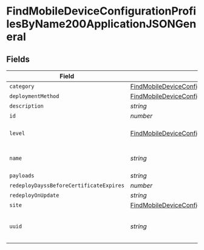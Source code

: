 # FindMobileDeviceConfigurationProfilesByName200ApplicationJSONGeneral


## Fields

| Field                                                                                                                                                                                                   | Type                                                                                                                                                                                                    | Required                                                                                                                                                                                                | Description                                                                                                                                                                                             | Example                                                                                                                                                                                                 |
| ------------------------------------------------------------------------------------------------------------------------------------------------------------------------------------------------------- | ------------------------------------------------------------------------------------------------------------------------------------------------------------------------------------------------------- | ------------------------------------------------------------------------------------------------------------------------------------------------------------------------------------------------------- | ------------------------------------------------------------------------------------------------------------------------------------------------------------------------------------------------------- | ------------------------------------------------------------------------------------------------------------------------------------------------------------------------------------------------------- |
| `category`                                                                                                                                                                                              | [FindMobileDeviceConfigurationProfilesByName200ApplicationJSONGeneralCategory](../../models/operations/findmobiledeviceconfigurationprofilesbyname200applicationjsongeneralcategory.md)                 | :heavy_minus_sign:                                                                                                                                                                                      | N/A                                                                                                                                                                                                     |                                                                                                                                                                                                         |
| `deploymentMethod`                                                                                                                                                                                      | [FindMobileDeviceConfigurationProfilesByName200ApplicationJSONGeneralDeploymentMethod](../../models/operations/findmobiledeviceconfigurationprofilesbyname200applicationjsongeneraldeploymentmethod.md) | :heavy_minus_sign:                                                                                                                                                                                      | N/A                                                                                                                                                                                                     |                                                                                                                                                                                                         |
| `description`                                                                                                                                                                                           | *string*                                                                                                                                                                                                | :heavy_minus_sign:                                                                                                                                                                                      | N/A                                                                                                                                                                                                     |                                                                                                                                                                                                         |
| `id`                                                                                                                                                                                                    | *number*                                                                                                                                                                                                | :heavy_minus_sign:                                                                                                                                                                                      | N/A                                                                                                                                                                                                     | 1                                                                                                                                                                                                       |
| `level`                                                                                                                                                                                                 | [FindMobileDeviceConfigurationProfilesByName200ApplicationJSONGeneralLevel](../../models/operations/findmobiledeviceconfigurationprofilesbyname200applicationjsongenerallevel.md)                       | :heavy_minus_sign:                                                                                                                                                                                      | Level of the configuration profile                                                                                                                                                                      |                                                                                                                                                                                                         |
| `name`                                                                                                                                                                                                  | *string*                                                                                                                                                                                                | :heavy_check_mark:                                                                                                                                                                                      | Name of the configuration profile                                                                                                                                                                       | Corporate Wireless                                                                                                                                                                                      |
| `payloads`                                                                                                                                                                                              | *string*                                                                                                                                                                                                | :heavy_minus_sign:                                                                                                                                                                                      | N/A                                                                                                                                                                                                     |                                                                                                                                                                                                         |
| `redeployDayssBeforeCertificateExpires`                                                                                                                                                                 | *number*                                                                                                                                                                                                | :heavy_minus_sign:                                                                                                                                                                                      | N/A                                                                                                                                                                                                     |                                                                                                                                                                                                         |
| `redeployOnUpdate`                                                                                                                                                                                      | *string*                                                                                                                                                                                                | :heavy_minus_sign:                                                                                                                                                                                      | N/A                                                                                                                                                                                                     | Newly Assigned                                                                                                                                                                                          |
| `site`                                                                                                                                                                                                  | [FindMobileDeviceConfigurationProfilesByName200ApplicationJSONGeneralSite](../../models/operations/findmobiledeviceconfigurationprofilesbyname200applicationjsongeneralsite.md)                         | :heavy_minus_sign:                                                                                                                                                                                      | N/A                                                                                                                                                                                                     |                                                                                                                                                                                                         |
| `uuid`                                                                                                                                                                                                  | *string*                                                                                                                                                                                                | :heavy_minus_sign:                                                                                                                                                                                      | N/A                                                                                                                                                                                                     | 55900BDC-347C-58B1-D249-F32244B11D30                                                                                                                                                                    |
